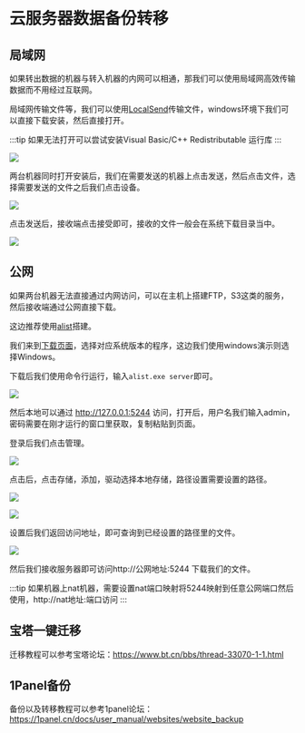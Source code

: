 # 云服务器数据备份转移

## 局域网

如果转出数据的机器与转入机器的内网可以相通，那我们可以使用局域网高效传输数据而不用经过互联网。

局域网传输文件等，我们可以使用[LocalSend](https://localsend.org/#/)传输文件，windows环境下我们可以直接下载安装，然后直接打开。

:::tip
如果无法打开可以尝试安装Visual Basic/C++ Redistributable 运行库
:::

![](https://cn-sy1.rains3.com/rainyun-assets/pic/2024/04/20240401163158_5cef0897c0c149799f1ee08fbcf56e56.png)


两台机器同时打开安装后，我们在需要发送的机器上点击发送，然后点击文件，选择需要发送的文件之后我们点击设备。

![](https://cn-sy1.rains3.com/rainyun-assets/pic/2024/04/20240401163252_c7977824ac757bb0f751d75b539428b7.png)

点击发送后，接收端点击接受即可，接收的文件一般会在系统下载目录当中。

![](https://cn-sy1.rains3.com/rainyun-assets/pic/2024/04/20240401163411_083e83b507d4236225bf7be34c118c40.png)

## 公网

如果两台机器无法直接通过内网访问，可以在主机上搭建FTP，S3这类的服务，然后接收端通过公网直接下载。

这边推荐使用[alist](https://alist.nn.ci/zh/guide/)搭建。

我们来到[下载页面](https://github.com/alist-org/alist/releases)，选择对应系统版本的程序，这边我们使用windows演示则选择Windows。

下载后我们使用命令行运行，输入`alist.exe server`即可。

![](https://cn-sy1.rains3.com/rainyun-assets/pic/2024/04/20240401165956_ca369772a9ee0a1df8cdd54aae63e9e5.png)

然后本地可以通过 http://127.0.0.1:5244 访问，打开后，用户名我们输入admin，密码需要在刚才运行的窗口里获取，复制粘贴到页面。

登录后我们点击管理。

![](https://cn-sy1.rains3.com/rainyun-assets/pic/2024/04/20240401170156_16eaa8041613c6c83b4e7616b03a8c49.png)

点击后，点击存储，添加，驱动选择本地存储，路径设置需要设置的路径。

![](https://cn-sy1.rains3.com/rainyun-assets/pic/2024/04/20240401170233_a26848cf8e5ff5c6545d5d97e5330e0a.png)

![](https://cn-sy1.rains3.com/rainyun-assets/pic/2024/04/20240401170354_20b1944f289c571f458faa9d91873048.png)

设置后我们返回访问地址，即可查询到已经设置的路径里的文件。

![](https://cn-sy1.rains3.com/rainyun-assets/pic/2024/04/20240401170609_8f5638cad7bba474777aef762984ba25.png)

然后我们接收服务器即可访问http://公网地址:5244 下载我们的文件。

:::tip
如果机器上nat机器，需要设置nat端口映射将5244映射到任意公网端口然后使用，http://nat地址:端口访问
:::


## 宝塔一键迁移

迁移教程可以参考宝塔论坛：https://www.bt.cn/bbs/thread-33070-1-1.html

##  1Panel备份

备份以及转移教程可以参考1panel论坛：https://1panel.cn/docs/user_manual/websites/website_backup